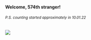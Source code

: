 #### Welcome, 574th stranger!

###### <sup>P.S. counting started approximately in 10.01.22</sup>

<img src="https://kraftwerk28.pp.ua/vcnt.png"></img>
